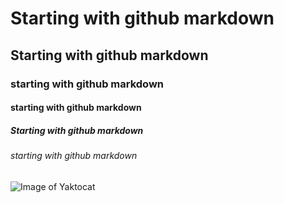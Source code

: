 # Starting with github markdown
## Starting with github markdown
### starting with github markdown
#### starting with github markdown
##### Starting with github markdown
###### starting with github markdown
![Image of Yaktocat](https://octodex.github.com/images/yaktocat.png)
